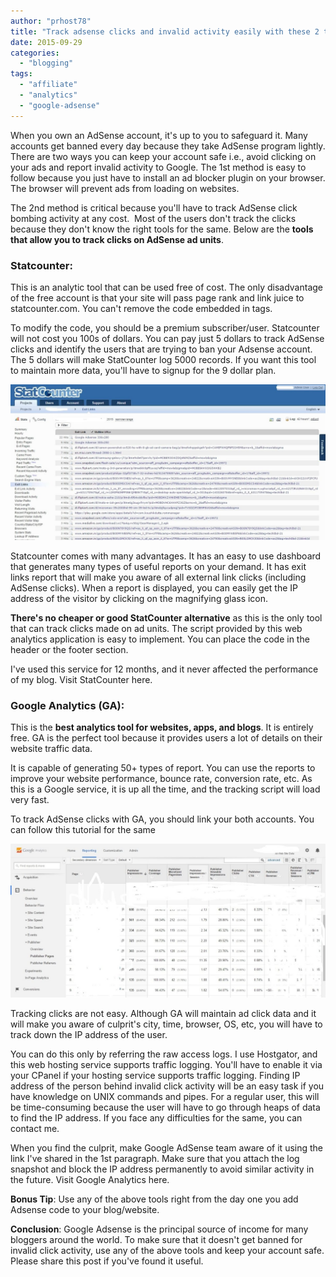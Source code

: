 ```yaml
---
author: "prhost78"
title: "Track adsense clicks and invalid activity easily with these 2 tools"
date: 2015-09-29
categories: 
  - "blogging"
tags: 
  - "affiliate"
  - "analytics"
  - "google-adsense"
---
```


When you own an AdSense account, it's up to you to safeguard it. Many accounts get banned every day because they take AdSense program lightly. There are two ways you can keep your account safe i.e., avoid clicking on your ads and report invalid activity to Google. The 1st method is easy to follow because you just have to install an ad blocker plugin on your browser. The browser will prevent ads from loading on websites.

The 2nd method is critical because you'll have to track AdSense click bombing activity at any cost.  Most of the users don't track the clicks because they don't know the right tools for the same. Below are the **tools that allow you to track clicks on AdSense ad units**.

### Statcounter:

This is an analytic tool that can be used free of cost. The only disadvantage of the free account is that your site will pass page rank and link juice to statcounter.com. You can't remove the code embedded in <noscript> tags.

To modify the code, you should be a premium subscriber/user. Statcounter will not cost you 100s of dollars. You can pay just 5 dollars to track AdSense clicks and identify the users that are trying to ban your Adsense account. The 5 dollars will make StatCounter log 5000 records. If you want this tool to maintain more data, you'll have to signup for the 9 dollar plan.

![statcounter - track adsense clicks ](images/statcounter.jpg)

Statcounter comes with many advantages. It has an easy to use dashboard that generates many types of useful reports on your demand. It has exit links report that will make you aware of all external link clicks (including AdSense clicks). When a report is displayed, you can easily get the IP address of the visitor by clicking on the magnifying glass icon.

**There's no cheaper or good StatCounter alternative** as this is the only tool that can track clicks made on ad units. The script provided by this web analytics application is easy to implement. You can place the code in the header or the footer section.

I've used this service for 12 months, and it never affected the performance of my blog. Visit StatCounter here.

### Google Analytics (GA):

This is the **best analytics tool for websites, apps, and blogs**. It is entirely free. GA is the perfect tool because it provides users a lot of details on their website traffic data.

It is capable of generating 50+ types of report. You can use the reports to improve your website performance, bounce rate, conversion rate, etc. As this is a Google service, it is up all the time, and the tracking script will load very fast.

To track AdSense clicks with GA, you should link your both accounts. You can follow this tutorial for the same

![Google analytis - track adsense invalid click bombing activity](images/Google-analytics1.jpg)

Tracking clicks are not easy. Although GA will maintain ad click data and it will make you aware of culprit's city, time, browser, OS, etc, you will have to track down the IP address of the user.

You can do this only by referring the raw access logs. I use Hostgator, and this web hosting service supports traffic logging. You'll have to enable it via your CPanel if your hosting service supports traffic logging. Finding IP address of the person behind invalid click activity will be an easy task if you have knowledge on UNIX commands and pipes. For a regular user, this will be time-consuming because the user will have to go through heaps of data to find the IP address. If you face any difficulties for the same, you can contact me.

When you find the culprit, make Google AdSense team aware of it using the link I've shared in the 1st paragraph. Make sure that you attach the log snapshot and block the IP address permanently to avoid similar activity in the future. Visit Google Analytics here.

**Bonus Tip**: Use any of the above tools right from the day one you add Adsense code to your blog/website.

**Conclusion**: Google Adsense is the principal source of income for many bloggers around the world. To make sure that it doesn't get banned for invalid click activity, use any of the above tools and keep your account safe. Please share this post if you've found it useful.
